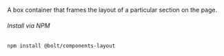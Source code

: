 A box container that frames the layout of a particular section on the page.

###### Install via NPM

```
npm install @bolt/components-layout
```
